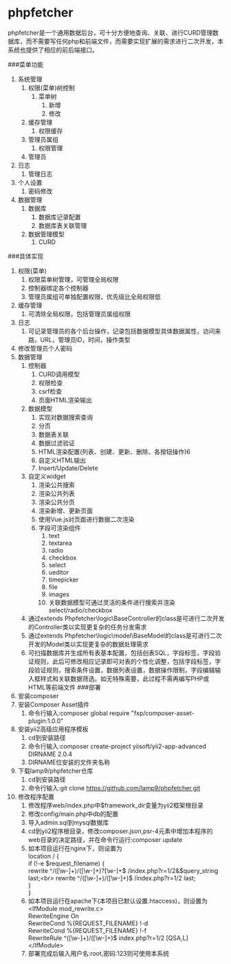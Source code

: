 # phpfetcher

phpfetcher是一个通用数据后台，可十分方便地查询、关联、进行CURD管理数据库，而不需要写任何php和前端文件，而需要实现扩展的需求进行二次开发，本系统也提供了相应的前后端接口。


###菜单功能
1. 系统管理
	1. 权限(菜单)树控制
		1. 菜单树
			1. 新增
			2. 修改
	2. 缓存管理
		1. 权限缓存
	3. 管理员属组		
		1. 权限管理
	4. 管理员
2. 日志
	1. 管理日志
3. 个人设置
	1. 密码修改
4. 数据管理
	1. 数据库
		1. 数据库记录配置
		2. 数据库表关联管理
	2. 数据管理模型
		1. CURD

###具体实现
1. 权限(菜单)
	1. 权限菜单树管理，可管理全局权限	
	2. 控制器绑定各个控制器
	3. 管理员属组可单独配置权限，优先级比全局权限低
2. 缓存管理
	1. 可清除全局权限，包括管理员属组权限
3. 日志
	1. 可记录管理员的各个后台操作，记录包括数据模型具体数据属性，访问来路，URL，管理员ID，时间，操作类型
4. 修改管理员个人密码
5. 数据管理
	1. 控制器
		1. CURD调用模型
		2. 权限检查
		3. csrf检查
		4. 页面HTML渲染输出
	2. 数据模型
		1. 实现对数据搜索查询
		2. 分页
		3. 数据表关联
		4. 数据过滤验证
		5. HTML渲染配置(列表、创建、更新、删除、各按钮操作)6
		6. 自定义HTML输出
		7. Insert/Update/Delete
	3. 自定义widget
		1. 渲染公共搜索
		2. 渲染公共列表
		3. 渲染公共分页
		4. 渲染新增、更新页面
		5. 使用Vue.js对页面进行数据二次渲染
		6. 字段可渲染组件
			1. text
			2. textarea
			3. radio
			4. checkbox
			5. select
			6. ueditor
			7. timepicker
			8. file
			9. images
			10. 关联数据模型可通过灵活的条件进行搜索并渲染select/radio/checkbox
	4. 通过extends Phpfetcher\logic\BaseController的class是可进行二次开发的Controller类以实现更复杂的任务分发需求
	5. 通过extends Phpfetcher\logic\model\BaseModel的class是可进行二次开发的Model类以实现更复杂的数据处理需求
	6. 可扫描数据库并生成所有表基本配置，包括创表SQL，字段标签，字段验证规则，此后可修改相应记录即可对表的个性化调整，包括字段标签，字段验证规则，搜索条件设置，数据列表设置，数据操作限制，字段编辑输入框样式和关联数据筛选。如无特殊需要，此过程不需再编写PHP或HTML等前端文件
###部署
1. 安装composer
2. 安装Composer Asset插件
	1. 命令行输入:composer global require "fxp/composer-asset-plugin:1.0.0"
3. 安装yii2高级应用程序模板
	1. cd到安装路径
	2. 命令行输入:composer create-project yiisoft/yii2-app-advanced DIRNAME 2.0.4
	3. DIRNAME位安装的文件夹名称
4. 下载lamp9/phpfetcher仓库
	1. cd到安装路径
	2. 命令行输入:git clone https://github.com/lamp9/phpfetcher.git
5. 修改程序配置
	1. 修改程序web/index.php中$framework_dir变量为yii2框架根目录
	2. 修改config/main.php中db的配置
	3. 导入admin.sql到mysql数据库
	4. cd到yii2程序根目录，修改composer.json,psr-4元素中增加本程序的web目录的决定路径，并在命令行运行:composer update
	5. 如本项目运行在nginx下，则设置为<br>
		location / {<br>
			if (!-e $request_filename) {<br>
				rewrite ^/([\w-]+)/([\w-]+)\?[\w-]+$ /index.php?r=$1/$2&$query_string last;<br>
				rewrite ^/([\w-]+)/([\w-]+)$ /index.php?r=$1/$2 last;<br>
			}<br>
	    	}<br>
	6. 如本项目运行在apache下(本项目已默认设置.htaccess)，则设置为<br>
		\<IfModule mod_rewrite.c><br>
			RewriteEngine On<br>
			RewriteCond %{REQUEST_FILENAME} !-d<br>
			RewriteCond %{REQUEST_FILENAME} !-f<br>
			RewriteRule ^([\w-]+)/([\w-]+)$ index.php?r=$1/$2 [QSA,L]<br>
		\</IfModule><br>
	7. 部署完成后输入用户名:root,密码:123则可使用本系统
